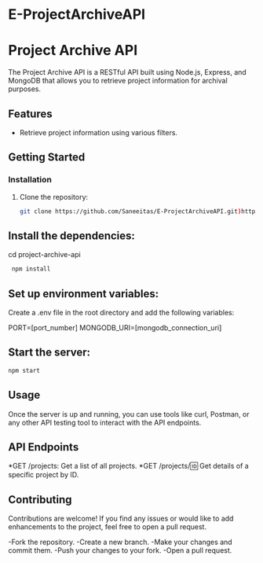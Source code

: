# E-ProjectArchiveAPI
# Project Archive API

The Project Archive API is a RESTful API built using Node.js, Express, and MongoDB that allows you to retrieve project information for archival purposes.

## Features

- Retrieve project information using various filters.


## Getting Started

### Installation

1. Clone the repository:

   ```bash
   git clone https://github.com/Saneeitas/E-ProjectArchiveAPI.git)https://github.com/Saneeitas/E-ProjectArchiveAPI.git

## Install the dependencies:

cd project-archive-api
  ```bash
   npm install
```

## Set up environment variables:

Create a .env file in the root directory and add the following variables:

PORT=[port_number]
MONGODB_URI=[mongodb_connection_uri]

## Start the server:

```bash
npm start
```
## Usage
Once the server is up and running, you can use tools like curl, Postman, or any other API testing tool to interact with the API endpoints.

## API Endpoints
*GET /projects: Get a list of all projects.
*GET /projects/:id: Get details of a specific project by ID.

## Contributing
Contributions are welcome! If you find any issues or would like to add enhancements to the project, feel free to open a pull request.

-Fork the repository.
-Create a new branch.
-Make your changes and commit them.
-Push your changes to your fork.
-Open a pull request.
